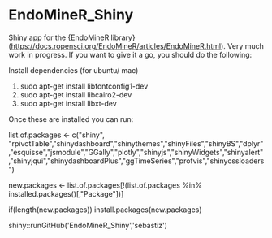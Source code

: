 # EndoMineR_Shiny
Shiny app for the {EndoMineR library}(https://docs.ropensci.org/EndoMineR/articles/EndoMineR.html). Very much work in progress. If you want to give it a go, you should do the following:

Install dependencies (for ubuntu/ mac)
1. sudo apt-get install libfontconfig1-dev
2. sudo apt-get install libcairo2-dev 
3. sudo apt-get install libxt-dev

Once these are installed you can run:

list.of.packages <- c("shiny", "rpivotTable","shinydashboard","shinythemes","shinyFiles","shinyBS","dplyr","esquisse","jsmodule","GGally","plotly","shinyjs","shinyWidgets","shinyalert","shinyjqui","shinydashboardPlus","ggTimeSeries","profvis","shinycssloaders")


new.packages <- list.of.packages[!(list.of.packages %in% installed.packages()[,"Package"])]


if(length(new.packages)) install.packages(new.packages)


shiny::runGitHub('EndoMineR_Shiny','sebastiz')
